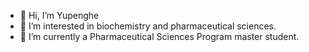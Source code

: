 - 👋 Hi, I’m Yupenghe
- 👀 I’m interested in biochemistry and pharmaceutical sciences.
- 🌱 I’m currently a Pharmaceutical Sciences Program master student.

<!---
yphecc/yphecc is a ✨ special ✨ repository because its `README.md` (this file) appears on your GitHub profile.
You can click the Preview link to take a look at your changes.
--->
